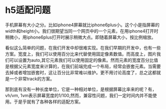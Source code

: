 # h5适配问题

手机屏幕有大小之分。比如iphone4屏幕就比iphone6plus小。这个小是指屏幕的width和height小。我们很期望当同一个网页中的一个元素，在用iphone4打开时稍微小，用iphone6plus打开时展示稍微大点。即随着屏幕大小，按比例缩放。

看似这么简单的问题，在我们开发中却很难实现。在我们早期的开发中，也有一些方案。宽度上，我们可以使用百分比来代替使用固定像素数值。而高度上，图片我们可以设置为auto,其它元素我们可以使用固定的像素。然而元素的宽度百分比值是根据父元素宽度来计算的，在我们前端完成一个布局，经常会嵌套元素。当需要去掉或者增加嵌套时，这让百分比非常难以维护。更不用讨论高度了，总之这都就是一个非常track的方案。

那到底有没有一种长度单位，它是一种相对单位，是根据屏幕比率来的呢？有，  
vh/vm, 1vm表示屏幕宽度的1/100,然而，兼容性问题，我们一定时间内并不能使用。于是乎就有了各种各样的适配方案。

# 



